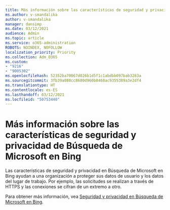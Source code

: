 ```yaml
---
title: Más información sobre las características de seguridad y privacidad de Búsqueda de Microsoft en Bing
ms.author: v-smandalika
author: v-smandalika
manager: dansimp
ms.date: 03/12/2021
audience: Admin
ms.topic: article
ms.service: o365-administration
ROBOTS: NOINDEX, NOFOLLOW
localization_priority: Priority
ms.collection: Adm_O365
ms.custom:
- "9216"
- "9005302"
ms.openlocfilehash: 52352ba70067d026b1d5f1c1abdbb097bab3283a
ms.sourcegitcommit: 3fb39a080cc8680d960b8468ac9355389a3e2df4
ms.translationtype: HT
ms.contentlocale: es-ES
ms.lasthandoff: 03/12/2021
ms.locfileid: "50753440"
---
```

# <a name="learn-about-the-security-and-privacy-features-of-microsoft-search-in-bing"></a>Más información sobre las características de seguridad y privacidad de Búsqueda de Microsoft en Bing

Las características de seguridad y privacidad en Búsqueda de Microsoft en Bing ayudan a una organización a proteger sus datos de usuario y los datos del lugar de trabajo. Por ejemplo, las solicitudes se realizan a través de HTTPS y las conexiones se cifran de un extremo a otro.

Para obtener más información, vea [Seguridad y privacidad en Búsqueda de Microsoft en Bing](https://docs.microsoft.com/microsoftsearch/security-for-search).
